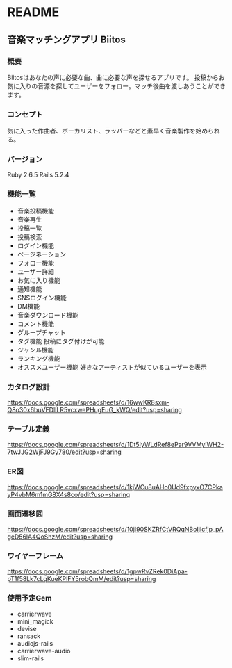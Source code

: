 # README
## 音楽マッチングアプリ Biitos
### 概要
Biitosはあなたの声に必要な曲、曲に必要な声を探せるアプリです。
投稿からお気に入りの音源を探してユーザーをフォロー。マッチ後曲を渡しあうことができます。
### コンセプト
気に入った作曲者、ボーカリスト、ラッパーなどと素早く音楽製作を始められる。
### バージョン
Ruby 2.6.5 Rails 5.2.4
### 機能一覧
- 音楽投稿機能
- 音楽再生
- 投稿一覧
- 投稿検索
- ログイン機能
- ページネーション
- フォロー機能
- ユーザー詳細
- お気に入り機能
- 通知機能
- SNSログイン機能
- DM機能
- 音楽ダウンロード機能
- コメント機能
- グループチャット
- タグ機能
  投稿にタグ付けが可能
- ジャンル機能
- ランキング機能
- オススメユーザー機能
  好きなアーティストが似ているユーザーを表示
### カタログ設計
https://docs.google.com/spreadsheets/d/16wwKR8sxm-Q8o30x6buVFDllLR5vcxwePHugEuG_kWQ/edit?usp=sharing
### テーブル定義
https://docs.google.com/spreadsheets/d/1Dt5IyWLdRef8ePar9VVMylWH2-7twJJG2WjFJ9Gy780/edit?usp=sharing
### ER図
https://docs.google.com/spreadsheets/d/1kjWCu8uAHo0Ud9fxpyxO7CPkayP4vbM6m1mG8X4s8co/edit?usp=sharing
### 画面遷移図
https://docs.google.com/spreadsheets/d/10jI90SKZRfCtVRQqNBoIjIcfjp_pAgeD56lA4QoShzM/edit?usp=sharing
### ワイヤーフレーム
https://docs.google.com/spreadsheets/d/1gpwRvZRek0DiApa-pT1f58Lk7cLqKueKPlFY5robQmM/edit?usp=sharing
### 使用予定Gem
- carrierwave
- mini_magick
- devise
- ransack
- audiojs-rails
- carrierwave-audio
- slim-rails
